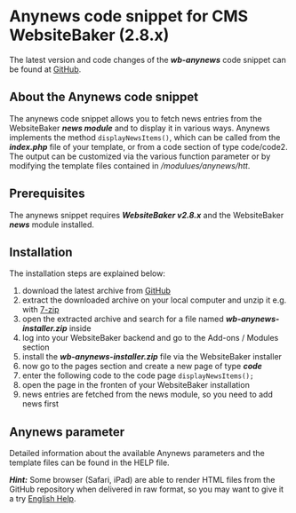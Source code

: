 # Anynews code snippet for CMS WebsiteBaker (2.8.x)

The latest version and code changes of the ***wb-anynews*** code snippet can be found at [GitHub](https://github.com/cwsoft/wb-anynews).

## About the Anynews code snippet

The anynews code snippet allows you to fetch news entries from the WebsiteBaker ***news module*** and to display it in various ways. Anynews implements the method `displayNewsItems()`, which can be called from the ***index.php*** file of your template, or from a code section of type code/code2. The output can be customized via the various function parameter or by modifying the template files contained in */modulues/anynews/htt*. 

## Prerequisites

The anynews snippet requires ***WebsiteBaker v2.8.x*** and the WebsiteBaker ***news*** module installed.

## Installation

The installation steps are explained below:

1. download the latest archive from [GitHub](https://github.com/cwsoft/wb-anynews/downloads)
2. extract the downloaded archive on your local computer and unzip it e.g. with [7-zip](http://7-zip.org)
3. open the extracted archive and search for a file named ***wb-anynews-installer.zip*** inside
4. log into your WebsiteBaker backend and go to the Add-ons / Modules section
5. install the ***wb-anynews-installer.zip*** file via the WebsiteBaker installer
6. now go to the pages section and create a new page of type ***code***
7. enter the following code to the code page `displayNewsItems();`
8. open the page in the fronten of your WebsiteBaker installation
9. news entries are fetched from the news module, so you need to add news first

## Anynews parameter

Detailed information about the available Anynews parameters and the template files can be found in the HELP file.

***Hint:*** Some browser (Safari, iPad) are able to render HTML files from the GitHub repository when delivered in raw format, so you may want to give it a try [English Help](https://raw.github.com/cwsoft/wb-anynews/master/help/help_en.html).
